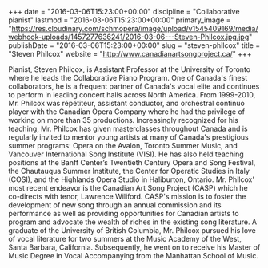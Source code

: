 +++
date = "2016-03-06T15:23:00+00:00"
discipline = "Collaborative pianist"
lastmod = "2016-03-06T15:23:00+00:00"
primary_image = "https://res.cloudinary.com/schmopera/image/upload/v1545409169/media/webhook-uploads/1457277636241/2016-03-06---Steven-Philcox.jpg.jpg"
publishDate = "2016-03-06T15:23:00+00:00"
slug = "steven-philcox"
title = "Steven Philcox"
website = "http://www.canadianartsongproject.ca/"
+++

Pianist, Steven Philcox, is Assistant Professor at the University of Toronto where he leads the Collaborative Piano Program. One of Canada's finest collaborators, he is a frequent partner of Canada's vocal elite and continues to perform in leading concert halls across North America. From 1999-2010, Mr. Philcox was répétiteur, assistant conductor, and orchestral continuo player with the Canadian Opera Company where he had the privilege of working on more than 35 productions. Increasingly recognized for his teaching, Mr. Philcox has given masterclasses throughout Canada and is regularly invited to mentor young artists at many of Canada's prestigious summer programs: Opera on the Avalon, Toronto Summer Music, and Vancouver International Song Institute (VISI). He has also held teaching positions at the Banff Center’s Twentieth Century Opera and Song Festival, the Chautauqua Summer Institute, the Center for Operatic Studies in Italy (COSI), and the Highlands Opera Studio in Haliburton, Ontario. Mr. Philcox' most recent endeavor is the Canadian Art Song Project (CASP) which he co-directs with tenor, Lawrence Wiliford. CASP's mission is to foster the development of new song through an annual commission and its performance as well as providing opportunities for Canadian artists to program and advocate the wealth of riches in the existing song literature. A graduate of the University of British Columbia, Mr. Philcox pursued his love of vocal literature for two summers at the Music Academy of the West, Santa Barbara, California. Subsequently, he went on to receive his Master of Music Degree in Vocal Accompanying from the Manhattan School of Music.
